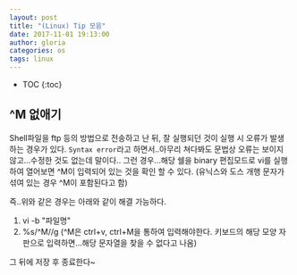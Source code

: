 ```yaml
---
layout: post
title: "(Linux) Tip 모음"
date: 2017-11-01 19:13:00
author: gloria
categories: os
tags: linux
---
```


* TOC
{:toc}

## ^M 없애기
Shell파일을 ftp 등의 방법으로 전송하고 난 뒤, 잘 실행되던 것이 실행 시 오류가 발생하는 경우가 있다.
`Syntax error`라고 하면서..아무리 쳐다봐도 문법상 오류는 보이지 않고...수정한 것도 없는데 말이다..
그런 경우...해당 쉘을 binary 편집모드로 vi를 실행하여 열어보면 ^M이 입력되어 있는 것을 확인 할 수 있다.
(유닉스와 도스 개행 문자가 섞여 있는 경우 ^M이 포함된다고 함)

즉..위와 같은 경우는 아래와 같이 해결 가능하다.
1. vi -b "파일명"
2. %s/^M//g
(^M은 ctrl+v, ctrl+M을 통하여 입력해야한다. 키보드의 해당 모양 자판으로 입력하면...해당 문자열을 찾을 수 없다고 나옴)

그 뒤에 저장 후 종료한다~
